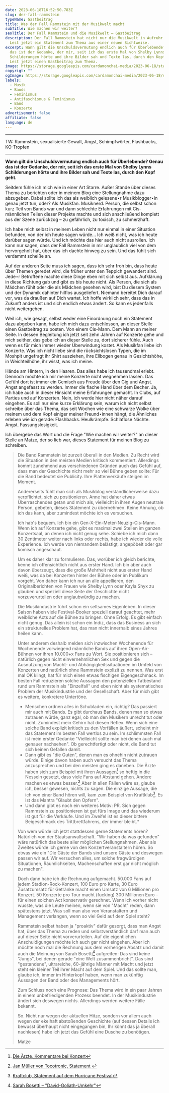 ```yaml
---
date: 2023-06-18T16:52:50.783Z
slug: der-fall-rammstein
typeName: Gastbeitrag
title: Was der Fall Rammstein mit der Musikwelt macht
subTitle: Wie machen wir weiter?
seoTitle: Der Fall Rammstein und die Musikwelt – Gastbeitrag
description: Der Fall Rammstein hat nicht nur die Musikwelt in Aufruhr versetzt.
  Lest jetzt ein Statement zum Thema aus einer neuen Sichtweise.
excerpt: Wann gilt die Unschuldsvermutung endlich auch für Überlebende? Genau
  das ist der Gedanke, der mir, seit ich das erste Mal von Shelby Lynns
  Schilderungen hörte und ihre Bilder sah und Texte las, durch den Kopf geht.
  Lest jetzt einen Gastbeitrag zum Thema.
image: https://storage.googleapis.com/cardamonchai-media/2023-06-18/statement-header-jpg-imagine-181818_2a1416_1024_768/640.webp
copyrigt: ""
ogImage: https://storage.googleapis.com/cardamonchai-media/2023-06-18/statement-og-jpg-imagine-181818_321214_1200_630/640.webp
labels:
  - Musik
  - Bands
  - Feminismus
  - Antifaschismus & Feminismus
  - Band
  - Konzerte
advertisement: false
affiliate: false
language: de
---
```


- - -

TW: Rammstein, sexualisierte Gewalt, Angst, Schimpfwörter, Flashbacks, KO-Tropfen

- - -

**Wann gilt die Unschuldsvermutung endlich auch für Überlebende? Genau das ist der Gedanke, der mir, seit ich das erste Mal von Shelby Lynns Schilderungen hörte und ihre Bilder sah und Texte las, durch den Kopf geht.**

Seitdem fühle ich mich wie in einer Art Starre. Außer Stande über dieses Thema zu berichten oder in meinem Blog eine Stellungnahme dazu abzugeben. Dabei sollte ich das als weiblich gelesene⋆r Musikblogger⋆in genau jetzt tun, oder? Als Musikfan. Musiknerd. Person, die selbst schon kurz Teil von Bands war und dann schlechte Erfahrungen mit Cis-männlichen Teilen dieser Projekte machte und sich anschließend komplett aus der Szene zurückzog – zu gefährlich, zu toxisch, zu schmerzhaft.

Ich habe mich selbst in meinem Leben nicht nur einmal in einer Situation befunden, von der ich heute sagen würde... Ich weiß nicht, was ich heute darüber sagen würde. Und ich möchte das hier auch nicht ausrollen. Ich kann nur sagen, dass der Fall Rammstein in mir unglaublich viel von dem hervorgeholt hat, über das ich dachte hinweg zu sein. Und das fühlt sich verdammt scheiße an. 

Auf der anderen Seite muss ich sagen, dass ich sehr froh bin, dass heute über Themen geredet wird, die früher unter den Teppich gewandert sind. Jede⋆r Betroffene machte diese Dinge eben mit sich selbst aus. Aufklärung in diese Richtung gab und gibt es bis heute nicht. Als Person, die sich als Mädchen fühlt oder die als Mädchen gesehen wird, bist Du diesem System und der Dynamik dahinter hilflos ausgeliefert. Niemand bereitet Dich darauf vor, was da draußen auf Dich wartet. Ich hoffe wirklich sehr, dass das in Zukunft anders ist und sich endlich etwas ändert. So kann es jedenfalls nicht weitergehen. 

Weil ich, wie gesagt, selbst weder eine Einordnung noch ein Statement dazu abgeben kann, habe ich mich dazu entschlossen, an dieser Stelle einen Gastbeitrag zu posten. Von einem Cis-Mann. Dem Mann an meiner Seite. In dessen Begleitung ich jetzt seit zehn Jahren auf Konzerte gehe und mich seither, das gebe ich an dieser Stelle zu, dort sicherer fühle. Auch wenn es für mich immer wieder Überwindung kostet. Als Musikfan liebe ich Konzerte. Was ich nicht liebe sind die rücksichtslosen Typen, die im Moshpit ungefragt ihr Shirt ausziehen, ihre Ellbogen genau in Gesichtshöhe, in Weichteilhöhe, ihr wisst, was ich meine. 

Hände am Hintern, in den Haaren. Das alles habe ich tausendmal erlebt. Dennoch möchte ich mir meine Konzerte nicht wegnehmen lassen. Das Gefühl dort ist immer ein Gemisch aus Freude über den Gig und Angst. Angst angefasst zu werden. Immer die flache Hand über dem Becher. Ja, ich habe auch in dieser Hinsicht meine Erfahrungen gemacht. In Clubs, auf Parties und auf Konzerten. Nein, ich werde hier nicht näher darauf eingehen. Es soll nur eine kurze Erklärung sein, warum ich nicht selbst schreibe über das Thema, das seit Wochen wie eine schwarze Wolke über meinem und dem Kopf einiger meiner Freund⋆innen hängt, die Ähnliches erleben wie ich gerade: Flashbacks. Heulkrämpfe. Schlaflose Nächte. Angst. Fassungslosigkeit.

Ich übergebe das Wort und die Frage "Wie machen wir weiter?" an dieser Stelle an Matze, der so lieb war, dieses Statement für meinen Blog zu schreiben.

> Die Band Rammstein ist zurzeit überall in den Medien. Zu Recht wird die Situation in den meisten Medien kritisch kommentiert. Allerdings kommt zunehmend aus verschiedenen Gründen auch das Gefühl auf, dass man der Geschichte nicht mehr so viel Bühne geben sollte: Für die Band bedeutet sie Publicity. Ihre Plattenverkäufe steigen im Moment.
> 
> Andererseits fühlt man sich als Musikblog verständlicherweise dazu verpflichtet, sich zu positionieren. Anne hat daher etwas Überraschendes getan und mich als, vielleicht in ihren Augen neutrale Person, gebeten, dieses Statement zu übernehmen. Keine Ahnung, ob ich das kann, aber zumindest möchte ich es versuchen.
> 
> Ich hab's bequem. Ich bin ein Gen-X-Ein-Meter-Neuzig-Cis-Mann. Wenn ich auf Konzerte gehe, gibt es maximal zwei Stellen im ganzen Konzertsaal, an denen ich nicht genug sehe. Schiebe ich mich dann 30 Zentimeter weiter nach links oder rechts, habe ich wieder die volle Experience. Ich werde von niemandem belästigt, angepöbelt oder gar komisch angeschaut.
> 
> Um es daher klar zu formulieren. Das, worüber ich gleich berichte, kenne ich offensichtlich nicht aus erster Hand. Ich bin aber auch davon überzeugt, dass die große Mehrheit nicht aus erster Hand weiß, was da bei Konzerten hinter der Bühne oder im Publikum vorgeht. Von daher kann ich nur an alle appellieren, den Originalberichten von Frauen wie Shelby Lynn oder Kayla Shyx zu glauben und speziell diese Seite der Geschichte nicht vorzuverurteilen oder unglaubwürdig zu machen.
> 
> Die Musikindustrie führt schon ein seltsames Eigenleben. In dieser Saison haben viele Festival-Booker speziell darauf geachtet, mehr weibliche Acts auf die Bühne zu bringen. Ohne Erfolg. Es gibt einfach nicht genug. Das allein ist schon ein Indiz, dass das Business an sich ein strukturelles Problem hat, das man nicht innerhalb eines Jahres heilen kann.
> 
> Unter anderem deshalb melden sich inzwischen Wochenende für Wochenende vorwiegend männliche Bands auf ihren Open-Air-Bühnen vor ihren 10.000+x Fans zu Wort.  Sie positionieren sich – natürlich gegen nicht einvernehmlichen Sex und gegen die Ausnutzung von Macht- und Abhängigkeitssituationen im Umfeld von Konzerten und natürlich ohne Rammstein explizit zu nennen. Was erst mal OK klingt, hat für mich einen etwas fischigen Eigengeschmack. Im besten Fall reduzieren solche Aussagen den potenziellen Tatbestand rund um Rammstein als "Einzelfall" und eben nicht als systematisches Problem der Musikindustrie und der Gesellschaft. Aber für mich gibt es weitere, konkretere Untertöne.
> 
> - Menschen ordnen alles in Schubladen ein, richtig? Das passiert mir auch mit Bands. Es gibt durchaus Bands, denen man so etwas zutrauen würde, ganz egal, ob man den Musikern unrecht tut oder nicht. Zumindest mein Gehirn hat diesen Reflex. Wenn sich eine solche Band explizit kritisch zu den Vorfällen äußert, scheint mir das Statement im besten Fall wertlos zu sein. Im schlimmsten Fall ist mein erster Gedanke "Vielleicht sollte man bei denen auch mal genauer nachsehen". Ob gerechtfertigt oder nicht, die Band tut sich keinen Gefallen damit.
> - Dann gibt es "die Guten", denen man es ohnehin nicht zutrauen würde. Einige davon haben auch versucht das Thema anzusprechen und bei den meisten ging es daneben. Die Ärzte haben sich zum Beispiel mit ihren Aussagen[^1] so heftig in die Nesseln gesetzt, dass viele Fans auf Abstand gehen. Andere machen es etwas besser.[^2]  Aber in allen Fällen wäre es, glaube ich, besser gewesen, nichts zu sagen. Die einzige Aussage, die ich von einer Band hören will, kam zum Beispiel von Kraftklub[^3]. Es ist das Mantra "Glaubt den Opfern".
> - Und dann gibt es noch ein weiteres Motiv: PR. Sich gegen Rammstein zu positionieren ist gut fürs Image und das wiederum ist gut für die Verkäufe. Und im Zweifel ist es dieser bittere Beigeschmack des Trittbrettfahrens, der immer bleibt.*
> 
> Von wem würde ich jetzt stattdessen gerne Statements hören?  Natürlich von der Staatsanwaltschaft. "Wir haben da was gefunden" wäre natürlich das beste aller möglichen Stellungnahmen. Aber als Zweites würde ich gerne von den Konzertveranstaltern hören. So etwas wie ein "Die Gäste der Bands sind unsere Gäste und deswegen passen wir auf. Wir versuchen alles, um solche fragwürdigen Situationen, Räumlichkeiten, Machenschaften erst gar nicht möglich zu machen".
> 
> Doch dann habe ich die Rechnung aufgemacht. 50.000 Fans auf jedem Stadion-Rock-Konzert, 100 Euro pro Karte, 30 Euro Zusatzumsatz für Getränke macht einen Umsatz von 6 Millionen pro Konzert. 50 Konzerte pro Tour macht (fucking) 300 Millionen Euro – für einen solchen Act konservativ gerechnet. Wenn ich vorher nicht wusste, was die Leute meinen, wenn sie von "Macht" reden, dann spätestens jetzt. Was soll man also von Veranstaltern und Management verlangen, wenn so viel Geld auf dem Spiel steht?
> 
> Rammstein selbst haben ja "proaktiv" dafür gesorgt, dass man Angst hat, über das Thema zu reden und selbstverständlich darf man auch auf dieser Seite nicht vorverurteilen. Auf die eigentlichen Anschuldigungen möchte ich auch gar nicht eingehen. Aber ich möchte noch mal die Rechnung aus dem vorherigen Absatz und damit auch die Meinung von Sarah Bosetti[^4] aufgreifen: Das sind keine "Jungs", bei denen gerade "eine Welt zusammenbricht". Das sind "gestandene", ultrareiche, 60-jährige Männer mit Macht und jetzt steht ein kleiner Teil ihrer Macht auf dem Spiel. Und das sollte man, glaube ich, immer im Hinterkopf haben, wenn man zukünftig Aussagen der Band oder des Managements hört.
> 
> Zum Schluss noch eine Prognose: Das Thema wird in ein paar Jahren in einem unbefriedigenden Prozess beendet. In der Musikindustrie ändert sich deswegen nichts. Allerdings werden weitere Fälle bekannt.
> 
> So. Nicht nur wegen der aktuellen Hitze, sondern vor allem auch wegen der ekelhaft abstoßenden Geschichte (auf dessen Details ich bewusst überhaupt nicht eingegangen bin, Ihr könnt das ja überall nachlesen) habe ich jetzt das Gefühl eine Dusche zu benötigen.
> 
> Matze

[^1]: [Die Ärzte, Kommentare bei Konzert](https://www.stern.de/lifestyle/leute/-die-aerzte----ueble-sprueche-zu-rammstein-skandal-stossen-fans-sauer-auf--33543852.html)
[^2]: [Jan Müller von Tocotronic, Statement ](https://www.musikexpress.de/jan-mueller-von-tocotronic-erster-deutscher-musiker-aeussert-sich-deutlich-zur-causa-rammstein-2318129/)
[^3]: [Kraftclub, Statement auf dem Hurricane Festival](https://www.fr.de/panorama/scheisse-ans-tageslicht-kraftklub-saenger-sagt-meinung-zu-till-lindemann-92347994.html)
[^4]: [Sarah Bosetti – "David-Goliath-Umkehr"](https://www.youtube.com/watch?v=E3ZBkg8Rovo)